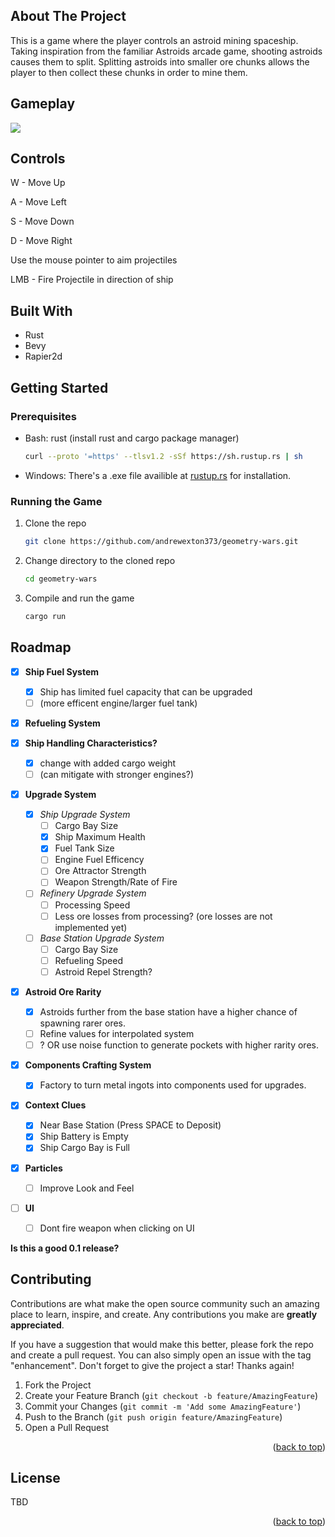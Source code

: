 <!-- ABOUT THE PROJECT -->
## About The Project

This is a game where the player controls an astroid mining spaceship. Taking inspiration from the familiar Astroids arcade game, shooting astroids causes them to split. Splitting astroids into smaller ore chunks allows the player to then collect these chunks in order to mine them.


## Gameplay

![](https://github.com/andrewexton373/geometry-wars/blob/main/resources/geometry-wars-gameplay.gif)


## Controls
W - Move Up

A - Move Left

S - Move Down

D - Move Right

Use the mouse pointer to aim projectiles

LMB - Fire Projectile in direction of ship

## Built With

* Rust
* Bevy
* Rapier2d

<!-- GETTING STARTED -->
## Getting Started

### Prerequisites

* Bash: rust (install rust and cargo package manager)
  ```sh
  curl --proto '=https' --tlsv1.2 -sSf https://sh.rustup.rs | sh
  ```
* Windows: There's a .exe file availible at [rustup.rs](https://rustup.rs/) for installation.

### Running the Game

1. Clone the repo
   ```sh
   git clone https://github.com/andrewexton373/geometry-wars.git
   ```
2. Change directory to the cloned repo
   ```sh
   cd geometry-wars
   ```
3. Compile and run the game
   ```sh
   cargo run
   ```

<!-- ROADMAP -->
## Roadmap

- [x] **Ship Fuel System**  
	- [x] Ship has limited fuel capacity that can be upgraded 
	- [ ] (more efficent engine/larger fuel tank)	
- [x] **Refueling System**  

- [x] **Ship Handling Characteristics?**  
	- [x] change with added cargo weight
	- [ ] (can mitigate with stronger engines?)  
	
- [x] **Upgrade System**
	- [x] *Ship Upgrade System*
		- [ ] Cargo Bay Size
		- [x] Ship Maximum Health
		- [x] Fuel Tank Size
		- [ ] Engine Fuel Efficency
		- [ ] Ore Attractor Strength
		- [ ] Weapon Strength/Rate of Fire  
	- [ ] *Refinery Upgrade System*
		- [ ] Processing Speed
		- [ ] Less ore losses from processing? (ore losses are not implemented yet)
	- [ ] *Base Station Upgrade System*
		- [ ] Cargo Bay Size
		- [ ] Refueling Speed
		- [ ] Astroid Repel Strength?
		
- [x] **Astroid Ore Rarity**
	- [x] Astroids further from the base station have a higher chance of spawning rarer ores.
   - [ ] Refine values for interpolated system
	- [ ] ? OR use noise function to generate pockets with higher rarity ores.
	
- [x] **Components Crafting System**
	- [x] Factory to turn metal ingots into components used for upgrades.
	
- [x] **Context Clues**
	- [x] Near Base Station (Press SPACE to Deposit)
	- [x] Ship Battery is Empty
	- [x] Ship Cargo Bay is Full

- [x] **Particles**
	- [ ] Improve Look and Feel

- [ ] **UI**
	- [ ] Dont fire weapon when clicking on UI
	
**Is this a good 0.1 release?**


<!-- 
- [x] Add Changelog
- [x] Add back to top links
- [ ] Add Additional Templates w/ Examples
- [ ] Add "components" document to easily copy & paste sections of the readme
- [ ] Multi-language Support
    - [ ] Chinese
    - [ ] Spanish

See the [open issues](https://github.com/othneildrew/Best-README-Template/issues) for a full list of proposed features (and known issues). -->


<!-- CONTRIBUTING -->
## Contributing

Contributions are what make the open source community such an amazing place to learn, inspire, and create. Any contributions you make are **greatly appreciated**.

If you have a suggestion that would make this better, please fork the repo and create a pull request. You can also simply open an issue with the tag "enhancement".
Don't forget to give the project a star! Thanks again!

1. Fork the Project
2. Create your Feature Branch (`git checkout -b feature/AmazingFeature`)
3. Commit your Changes (`git commit -m 'Add some AmazingFeature'`)
4. Push to the Branch (`git push origin feature/AmazingFeature`)
5. Open a Pull Request

<p align="right">(<a href="#readme-top">back to top</a>)</p>

<!-- LICENSE -->
## License

TBD

<p align="right">(<a href="#readme-top">back to top</a>)</p>